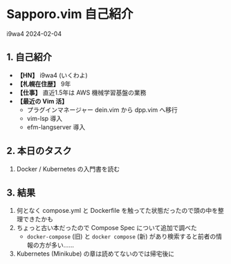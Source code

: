 # Sapporo.vim 自己紹介
i9wa4
2024-02-04

## 1. 自己紹介

- **【HN】** i9wa4 (いくわよ)
- **【札幌在住歴】** 9年
- **【仕事】** 直近1.5年は AWS 機械学習基盤の業務
- **【最近の Vim 活】**
  - プラグインマネージャー dein.vim から dpp.vim へ移行
  - vim-lsp 導入
  - efm-langserver 導入

## 2. 本日のタスク

1.  Docker / Kubernetes の入門書を読む

## 3. 結果

1.  何となく compose.yml と Dockerfile
    を触ってた状態だったので頭の中を整理できたかも
2.  ちょっと古い本だったので Compose Spec について追加で調べた
    - `docker-compose` (旧) と `docker compose` (新)
      があり検索すると前者の情報の方が多い……
3.  Kubernetes (Minikube) の章は読めてないのでは帰宅後に

